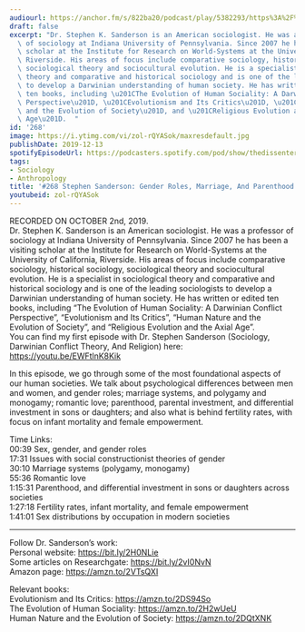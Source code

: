 ```yaml
---
audiourl: https://anchor.fm/s/822ba20/podcast/play/5382293/https%3A%2F%2Fd3ctxlq1ktw2nl.cloudfront.net%2Fproduction%2F2019-9-4%2F26356639-44100-2-ce693389c39e6.m4a
draft: false
excerpt: "Dr. Stephen K. Sanderson is an American sociologist. He was a professor\
  \ of sociology at Indiana University of Pennsylvania. Since 2007 he has been a visiting\
  \ scholar at the Institute for Research on World-Systems at the University of California,\
  \ Riverside. His areas of focus include comparative sociology, historical sociology,\
  \ sociological theory and sociocultural evolution. He is a specialist in sociological\
  \ theory and comparative and historical sociology and is one of the leading sociologists\
  \ to develop a Darwinian understanding of human society. He has written or edited\
  \ ten books, including \u201CThe Evolution of Human Sociality: A Darwinian Conflict\
  \ Perspective\u201D, \u201CEvolutionism and Its Critics\u201D, \u201CHuman Nature\
  \ and the Evolution of Society\u201D, and \u201CReligious Evolution and the Axial\
  \ Age\u201D.  "
id: '268'
image: https://i.ytimg.com/vi/zol-rQYASok/maxresdefault.jpg
publishDate: 2019-12-13
spotifyEpisodeUrl: https://podcasters.spotify.com/pod/show/thedissenter/episodes/268-Stephen-Sanderson-Gender-Roles--Marriage--And-Parenthood-Across-Societies-e62oml
tags:
- Sociology
- Anthropology
title: '#268 Stephen Sanderson: Gender Roles, Marriage, And Parenthood Across Societies'
youtubeid: zol-rQYASok
---
```

<div class="timelinks">

RECORDED ON OCTOBER 2nd, 2019.  
Dr. Stephen K. Sanderson is an American sociologist. He was a professor of sociology at Indiana University of Pennsylvania. Since 2007 he has been a visiting scholar at the Institute for Research on World-Systems at the University of California, Riverside. His areas of focus include comparative sociology, historical sociology, sociological theory and sociocultural evolution. He is a specialist in sociological theory and comparative and historical sociology and is one of the leading sociologists to develop a Darwinian understanding of human society. He has written or edited ten books, including “The Evolution of Human Sociality: A Darwinian Conflict Perspective”, “Evolutionism and Its Critics”, “Human Nature and the Evolution of Society”, and “Religious Evolution and the Axial Age”.  
You can find my first episode with Dr. Stephen Sanderson (Sociology, Darwinian Conflict Theory, And Religion) here: https://youtu.be/EWFtlnK8Kik

In this episode, we go through some of the most foundational aspects of our human societies. We talk about psychological differences between men and women, and gender roles; marriage systems, and polygamy and monogamy; romantic love; parenthood, parental investment, and differential investment in sons or daughters; and also what is behind fertility rates, with focus on infant mortality and female empowerment.

Time Links:  
<time>00:39</time> Sex, gender, and gender roles  
<time>17:31</time> Issues with social constructionist theories of gender  
<time>30:10</time> Marriage systems (polygamy, monogamy)  
<time>55:36</time> Romantic love  
<time>1:15:31</time> Parenthood, and differential investment in sons or daughters across societies  
<time>1:27:18</time> Fertility rates, infant mortality, and female empowerment  
<time>1:41:01</time> Sex distributions by occupation in modern societies

---

Follow Dr. Sanderson’s work:  
Personal website: https://bit.ly/2H0NLie  
Some articles on Researchgate: https://bit.ly/2vI0NvN  
Amazon page: https://amzn.to/2VTsQXI

Relevant books:  
Evolutionism and Its Critics: https://amzn.to/2DS94So  
The Evolution of Human Sociality: https://amzn.to/2H2wUeU  
Human Nature and the Evolution of Society: https://amzn.to/2DQtXNK
</div>


